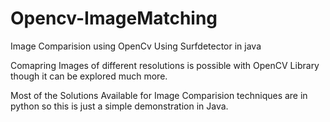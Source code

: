 # Opencv-ImageMatching
Image Comparision using OpenCv Using Surfdetector in java

Comapring Images of different resolutions is possible with OpenCV Library though it can be explored much more.

Most of the Solutions Available for Image Comparision techniques are in python so this is just a simple demonstration in Java.


